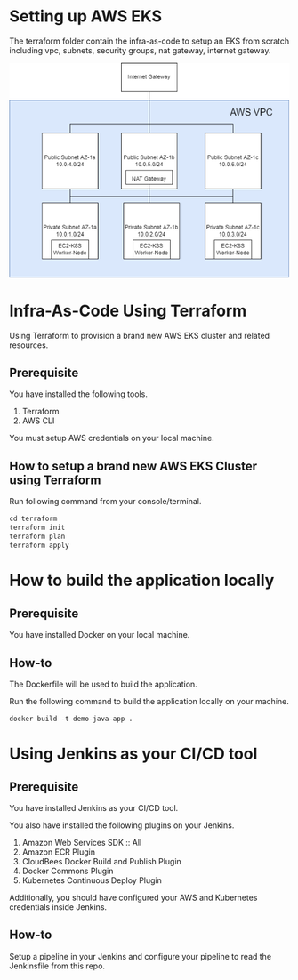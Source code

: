 # Setting up AWS EKS
The terraform folder contain the infra-as-code to setup an EKS from scratch including vpc, subnets, security groups, nat gateway, internet gateway.

![AWS-EKS](AWS-EKS-VPC.png)


# Infra-As-Code Using Terraform
Using Terraform to provision a brand new AWS EKS cluster and related resources.

## Prerequisite
You have installed the following tools.
1. Terraform
2. AWS CLI

You must setup AWS credentials on your local machine.

## How to setup a brand new AWS EKS Cluster using Terraform

Run following command from your console/terminal.
```
cd terraform
terraform init
terraform plan
terraform apply
```


# How to build the application locally

## Prerequisite
You have installed Docker on your local machine.

## How-to
The Dockerfile will be used to build the application.

Run the following command to build the application locally on your machine.
```
docker build -t demo-java-app .
```

# Using Jenkins as your CI/CD tool

## Prerequisite
You have installed Jenkins as your CI/CD tool.

You also have installed the following plugins on your Jenkins.

1. Amazon Web Services SDK :: All
2. Amazon ECR Plugin
3. CloudBees Docker Build and Publish Plugin
4. Docker Commons Plugin
5. Kubernetes Continuous Deploy Plugin

Additionally, you should have configured your AWS and Kubernetes credentials inside Jenkins.

## How-to
Setup a pipeline in your Jenkins and configure your pipeline to read the Jenkinsfile from this repo.
